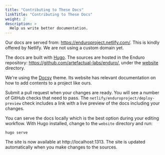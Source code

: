 ```yaml
---
title: "Contributing to These Docs"
linkTitle: "Contributing to These Docs"
weight: 2
description: >
  Help us write better documentation.
---
```


Our docs are served from: https://enduroproject.netlify.com/. This is kindly
offered by Netlify. We are not using a custom domain yet.

The docs are built with [Hugo][hugo]. The sources are hosted in the Enduro
repository: https://github.com/artefactual-labs/enduro/, under the
[website][website-sources] directory.

We're using the [Docsy][docsy] theme. Its website has relevant documentation on
how to add contents to a project like ours.

Submit a pull request when your changes are ready. You will see a number of
GitHub checks that need to pass. The `netlify/enduroproject/deploy-preview`
check includes a link with a live preview of the docs including your changes.

You can serve the docs locally which is the best option during your editing
workflow. With Hugo installed, change to the `website` directory and
run:

    hugo serve

The site is now available at http://localhost:1313. The site is updated
automatically when you make changes to the sources.

[netlify]: https://www.netlify.com/
[hugo]: https://gohugo.io/
[docsy]: https://www.docsy.dev
[website-sources]: https://github.com/artefactual-labs/enduro/tree/main/website
